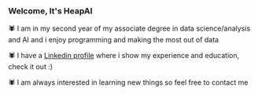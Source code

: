 ### Welcome, It's HeapAI

🕷️ I am in my second year of my associate degree in data science/analysis and AI and i enjoy programming and making the most out of data

🕷️ I have a [Linkedin profile](https://www.linkedin.com/in/yassineelabbassi05/) where i show my experience and education, check it out :)

🕷️ I am always interested in learning new things so feel free to contact me
